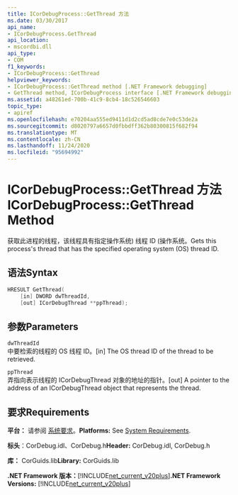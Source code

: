 ```yaml
---
title: ICorDebugProcess::GetThread 方法
ms.date: 03/30/2017
api_name:
- ICorDebugProcess.GetThread
api_location:
- mscordbi.dll
api_type:
- COM
f1_keywords:
- ICorDebugProcess::GetThread
helpviewer_keywords:
- ICorDebugProcess::GetThread method [.NET Framework debugging]
- GetThread method, ICorDebugProcess interface [.NET Framework debugging]
ms.assetid: a48261ed-700b-41c9-8cb4-18c526546603
topic_type:
- apiref
ms.openlocfilehash: e70204aa555ed9411d1d2cd5ad8cde7e0c53de2a
ms.sourcegitcommit: d8020797a6657d0fbbdff362b80300815f682f94
ms.translationtype: MT
ms.contentlocale: zh-CN
ms.lasthandoff: 11/24/2020
ms.locfileid: "95694992"
---
```

# <a name="icordebugprocessgetthread-method"></a><span data-ttu-id="6bacc-102">ICorDebugProcess::GetThread 方法</span><span class="sxs-lookup"><span data-stu-id="6bacc-102">ICorDebugProcess::GetThread Method</span></span>

<span data-ttu-id="6bacc-103">获取此进程的线程，该线程具有指定操作系统) 线程 ID (操作系统。</span><span class="sxs-lookup"><span data-stu-id="6bacc-103">Gets this process's thread that has the specified operating system (OS) thread ID.</span></span>  
  
## <a name="syntax"></a><span data-ttu-id="6bacc-104">语法</span><span class="sxs-lookup"><span data-stu-id="6bacc-104">Syntax</span></span>  
  
```cpp  
HRESULT GetThread(  
    [in] DWORD dwThreadId,  
    [out] ICorDebugThread **ppThread);  
```  
  
## <a name="parameters"></a><span data-ttu-id="6bacc-105">参数</span><span class="sxs-lookup"><span data-stu-id="6bacc-105">Parameters</span></span>  

 `dwThreadId`  
 <span data-ttu-id="6bacc-106">中要检索的线程的 OS 线程 ID。</span><span class="sxs-lookup"><span data-stu-id="6bacc-106">[in] The OS thread ID of the thread to be retrieved.</span></span>  
  
 `ppThread`  
 <span data-ttu-id="6bacc-107">弄指向表示线程的 ICorDebugThread 对象的地址的指针。</span><span class="sxs-lookup"><span data-stu-id="6bacc-107">[out] A pointer to the address of an ICorDebugThread object that represents the thread.</span></span>  
  
## <a name="requirements"></a><span data-ttu-id="6bacc-108">要求</span><span class="sxs-lookup"><span data-stu-id="6bacc-108">Requirements</span></span>  

 <span data-ttu-id="6bacc-109">**平台：** 请参阅 [系统要求](../../get-started/system-requirements.md)。</span><span class="sxs-lookup"><span data-stu-id="6bacc-109">**Platforms:** See [System Requirements](../../get-started/system-requirements.md).</span></span>  
  
 <span data-ttu-id="6bacc-110">**标头**：CorDebug.idl、CorDebug.h</span><span class="sxs-lookup"><span data-stu-id="6bacc-110">**Header:** CorDebug.idl, CorDebug.h</span></span>  
  
 <span data-ttu-id="6bacc-111">**库：** CorGuids.lib</span><span class="sxs-lookup"><span data-stu-id="6bacc-111">**Library:** CorGuids.lib</span></span>  
  
 <span data-ttu-id="6bacc-112">**.NET Framework 版本：**[!INCLUDE[net_current_v20plus](../../../../includes/net-current-v20plus-md.md)]</span><span class="sxs-lookup"><span data-stu-id="6bacc-112">**.NET Framework Versions:** [!INCLUDE[net_current_v20plus](../../../../includes/net-current-v20plus-md.md)]</span></span>
